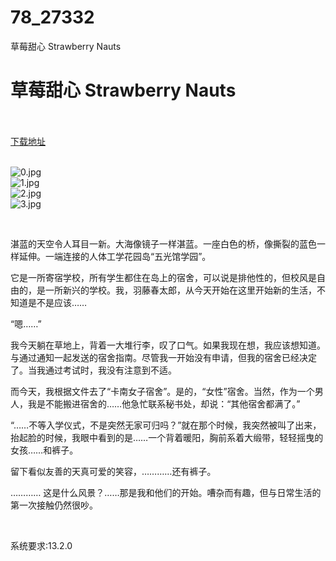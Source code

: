 # 78_27332
草莓甜心 Strawberry Nauts
# 草莓甜心 Strawberry Nauts
 <br/></br>
[下载地址](https://www.switch520.cc/article/27332 "下载地址")
<br/></br>

<p><img title="0.jpg" src="https://www.switch520.cc/muke_img/2022_02_20_531b029ce9e48.jpg" alt="0.jpg"><br>
<img title="1.jpg" src="https://www.switch520.cc/muke_img/2022_02_20_ffd95a4906490.jpg" alt="1.jpg"><br>
<img title="2.jpg" src="https://www.switch520.cc/muke_img/2022_02_20_bd61bbe6fe5b2.jpg" alt="2.jpg"><br>
<img title="3.jpg" src="https://www.switch520.cc/muke_img/2022_02_20_5f7c228d7c3f2.jpg" alt="3.jpg"></p>
<p>&nbsp;</p>
<p>湛蓝的天空令人耳目一新。大海像镜子一样湛蓝。一座白色的桥，像撕裂的蓝色一样延伸。一端连接的人体工学花园岛“五光馆学园”。</p>
<p>它是一所寄宿学校，所有学生都住在岛上的宿舍，可以说是排他性的，但校风是自由的，是一所新兴的学校。我，羽藤春太郎，从今天开始在这里开始新的生活，不知道是不是应该……</p>
<p>“嗯……”</p>
<p>我今天​​躺在草地上，背着一大堆行李，叹了口气。如果我现在想，我应该想知道。与通过通知一起发送的宿舍指南。尽管我一开始没有申请，但我的宿舍已经决定了。当我通过考试时，我没有注意到不适。</p>
<p>而今天，我根据文件去了“卡南女子宿舍”。是的，“女性”宿舍。当然，作为一个男人，我是不能搬进宿舍的……他急忙联系秘书处，却说：“其他宿舍都满了。”</p>
<p>“……不等入学仪式，不是突然无家可归吗？”就在那个时候，我突然被叫了出来，抬起脸的时候，我眼中看到的是……一个背着暖阳，胸前系着大缎带，轻轻摇曳的女孩……和裤子。</p>
<p>留下看似友善的天真可爱的笑容，…………还有裤子。</p>
<p>………… 这是什么风景？……那是我和他们的开始。嘈杂而有趣，但与日常生活的第一次接触仍然很吵。</p>
<p>&nbsp;</p>
<p>系统要求:13.2.0</p>



<p>&nbsp;</p>
